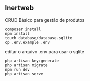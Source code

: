 ## Inertweb

CRUD Básico para gestão de produtos

```
composer install
npm install
touch database/database.sqlite
cp .env.example .env
```

editar o arquivo .env para usar o sqlite

```
php artisan key:generate
php artisan migrate
npm run dev
php artisan serve
```

